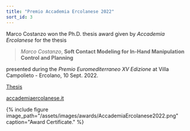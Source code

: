 ```yaml
---
title: "Premio Accademia Ercolanese 2022"
sort_id: 3
---
```


<!-- This is to open links in a new tab
<base target="_blank">  -->

Marco Costanzo won the Ph.D. thesis award given by *Accademia Ercolanese* for the thesis

> *Marco Costanzo*, **Soft Contact Modeling for In-Hand Manipulation Control and Planning**

presented during the *Premio Euromediterraneo XV Edizione* at Villa Campolieto - Ercolano, 10 Sept. 2022.

[Thesis](https://www.ingegneria.unicampania.it/images/RoboticsLab/thesis/Costanzo_PhD_Thesis_2020.pdf)

[accademiaercolanese.it](https://www.accademiaercolanese.it)

{% include figure image_path="/assets/images/awards/AccademiaErcolanese2022.png" caption="Award Certificate." %}
